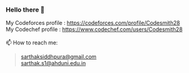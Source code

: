 ### Hello there 👋
My Codeforces profile : https://codeforces.com/profile/Codesmith28 <br>
My Codechef profile : https://www.codechef.com/users/Codesmith28 <br> <br>
📫 How to reach me: <br>
  > sarthaksiddhpura@gmail.com <br>
  > sarthak.s1@ahduni.edu.in <br>


<!--
**Codesmith28/Codesmith28** is a ✨ _special_ ✨ repository because its `README.md` (this file) appears on your GitHub profile.

Here are some ideas to get you started:

- 🔭 I’m currently working on ...
- 🌱 I’m currently learning ...
- 👯 I’m looking to collaborate on ...
- 🤔 I’m looking for help with ...
- 💬 Ask me about ...
- 
- 😄 Pronouns: ...
- ⚡ Fun fact: ...
-->
